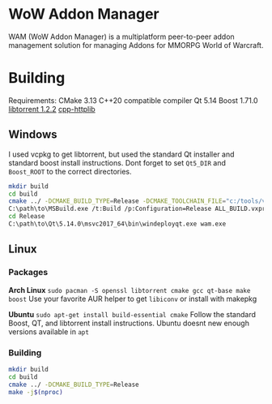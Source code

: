 # WoW Addon Manager

WAM (WoW Addon Manager) is a multiplatform peer-to-peer addon management solution for managing Addons for MMORPG World of Warcraft.

# Building

Requirements:
CMake 3.13
C++20 compatible compiler
Qt 5.14
Boost 1.71.0
[libtorrent 1.2.2](https://github.com/arvidn/libtorrent)
[cpp-httplib](https://github.com/yhirose/cpp-httplib)
## Windows
I used vcpkg to get libtorrent, but used the standard Qt installer and standard boost install instructions.
Dont forget to set `Qt5_DIR` and `Boost_ROOT` to the correct directories.
```sh
mkdir build
cd build
cmake ../ -DCMAKE_BUILD_TYPE=Release -DCMAKE_TOOLCHAIN_FILE="c:/tools/vcpkg/scripts/buildsystems/vcpkg.cmake"
C:\path\to\MSBuild.exe /t:Build /p:Configuration=Release ALL_BUILD.vxproj
cd Release
C:\path\to\Qt\5.14.0\msvc2017_64\bin\windeployqt.exe wam.exe
```
## Linux
### Packages
**Arch Linux**
`sudo pacman -S openssl libtorrent cmake gcc qt-base make boost`
Use your favorite AUR helper to get `libiconv` or install with makepkg

**Ubuntu**
`sudo apt-get install build-essential cmake`
Follow the standard Boost, QT, and libtorrent install instructions.
Ubuntu doesnt new enough versions available in `apt`

### Building
```sh
mkdir build
cd build
cmake ../ -DCMAKE_BUILD_TYPE=Release
make -j$(nproc)
```